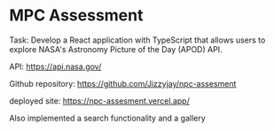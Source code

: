 # MPC Assessment

Task: Develop a React application with TypeScript that allows users to explore NASA's Astronomy Picture of the Day (APOD) API.

API: https://api.nasa.gov/

Github repository: https://github.com/Jizzyjay/npc-assesment

deployed site: https://npc-assesment.vercel.app/


Also implemented a search functionality and a gallery